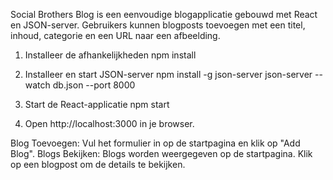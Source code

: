 
Social Brothers Blog is een eenvoudige blogapplicatie gebouwd met React en JSON-server. Gebruikers kunnen blogposts toevoegen met een titel, inhoud, categorie en een URL naar een afbeelding.

1. Installeer de afhankelijkheden
npm install

2. Installeer en start JSON-server
npm install -g json-server
json-server --watch db.json --port 8000


3. Start de React-applicatie
npm start


4. Open http://localhost:3000 in je browser.

Blog Toevoegen: Vul het formulier in op de startpagina en klik op "Add Blog".
Blogs Bekijken: Blogs worden weergegeven op de startpagina. Klik op een blogpost om de details te bekijken.







